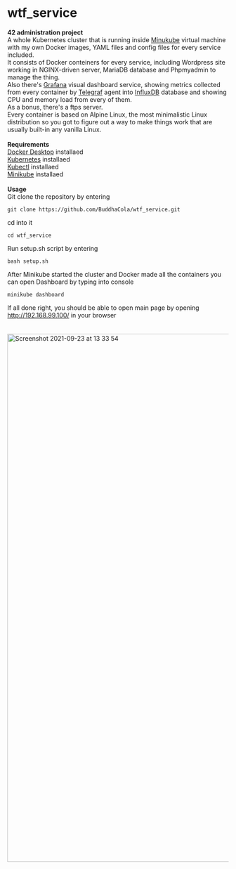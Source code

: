 # wtf_service
**42 administration project**\
A whole Kubernetes cluster that is running inside [Minukube](https://minikube.sigs.k8s.io/docs/) virtual machine with my own Docker images, YAML files and config files for every service included.\
It consists of Docker conteiners for every service, including Wordpress site working in NGINX-driven server, MariaDB database and Phpmyadmin to manage the thing.\
Also there's [Grafana](https://grafana.com/grafana/) visual dashboard service, showing metrics collected from every container by [Telegraf](https://www.influxdata.com/time-series-platform/telegraf/) agent into [InfluxDB](https://www.influxdata.com/products/influxdb/) database and showing CPU and memory load from every of them.\
As a bonus, there's a ftps server.\
Every container is based on Alpine Linux, the most minimalistic Linux distribution so you got to figure out a way to make things work that are usually built-in any vanilla Linux.\
\
**Requirements**\
[Docker Desktop](https://www.docker.com/products/docker-desktop) installaed\
[Kubernetes](https://kubernetes.io/releases/download/) installaed\
[Kubectl](https://kubernetes.io/docs/reference/kubectl/kubectl/) installaed\
[Minikube](https://minikube.sigs.k8s.io/docs/start/) installaed\
\
**Usage**\
Git clone the repository by entering
```
git clone https://github.com/BuddhaCola/wtf_service.git
```
cd into it
```
cd wtf_service
```
Run setup.sh script by entering
```
bash setup.sh
```
After Minikube started the cluster and Docker made all the containers you can open Dashboard by typing into console
```
minikube dashboard
```
If all done right, you should be able to open main page by opening http://192.168.99.100/ in your browser\
\
\
<img width="1203" alt="Screenshot 2021-09-23 at 13 33 54" src="https://user-images.githubusercontent.com/63592194/134493702-a4b39b57-bff8-49d0-82d8-3b8a8ead5c03.png">
